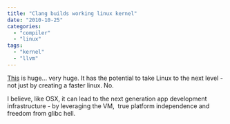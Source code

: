 ```yaml
---
title: "Clang builds working linux kernel"
date: "2010-10-25"
categories: 
  - "compiler"
  - "linux"
tags: 
  - "kernel"
  - "llvm"
---
```


[This](http://lists.cs.uiuc.edu/pipermail/cfe-dev/2010-October/011711.html) is huge... very huge. It has the potential to take Linux to the next level - not just by creating a faster linux. No.

I believe, like OSX, it can lead to the next generation app development infrastructure - by leveraging the VM,  true platform independence and freedom from glibc hell.
